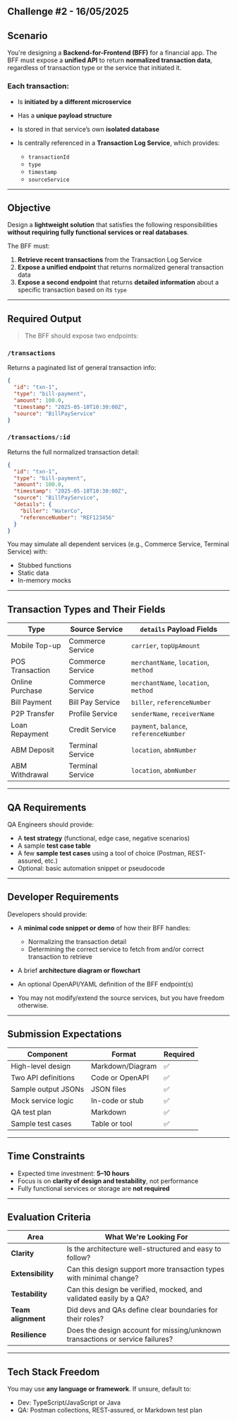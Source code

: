 ## Challenge #2 - 16/05/2025

## Scenario

You're designing a **Backend-for-Frontend (BFF)** for a financial app. The BFF must expose a **unified API** to return **normalized transaction data**, regardless of transaction type or the service that initiated it.

### Each transaction:

* Is **initiated by a different microservice**
* Has a **unique payload structure**
* Is stored in that service’s own **isolated database**
* Is centrally referenced in a **Transaction Log Service**, which provides:

  * `transactionId`
  * `type`
  * `timestamp`
  * `sourceService`

---

## Objective

Design a **lightweight solution** that satisfies the following responsibilities **without requiring fully functional services or real databases**.

The BFF must:

1. **Retrieve recent transactions** from the Transaction Log Service
2. **Expose a unified endpoint** that returns normalized general transaction data
3. **Expose a second endpoint** that returns **detailed information** about a specific transaction based on its `type`

---

## Required Output

> The BFF should expose two endpoints:

### `/transactions`

Returns a paginated list of general transaction info:

```json
{
  "id": "txn-1",
  "type": "bill-payment",
  "amount": 100.0,
  "timestamp": "2025-05-10T10:30:00Z",
  "source": "BillPayService"
}
```

### `/transactions/:id`

Returns the full normalized transaction detail:

```json
{
  "id": "txn-1",
  "type": "bill-payment",
  "amount": 100.0,
  "timestamp": "2025-05-10T10:30:00Z",
  "source": "BillPayService",
  "details": {
    "biller": "WaterCo",
    "referenceNumber": "REF123456"
  }
}
```

You may simulate all dependent services (e.g., Commerce Service, Terminal Service) with:

* Stubbed functions
* Static data
* In-memory mocks

---

## Transaction Types and Their Fields

| Type            | Source Service   | `details` Payload Fields                |
| --------------- | ---------------- | --------------------------------------- |
| Mobile Top-up   | Commerce Service | `carrier`, `topUpAmount`                |
| POS Transaction | Commerce Service | `merchantName`, `location`, `method`    |
| Online Purchase | Commerce Service | `merchantName`, `location`, `method`    |
| Bill Payment    | Bill Pay Service | `biller`, `referenceNumber`             |
| P2P Transfer    | Profile Service  | `senderName`, `receiverName`            |
| Loan Repayment  | Credit Service   | `payment`, `balance`, `referenceNumber` |
| ABM Deposit     | Terminal Service | `location`, `abmNumber`                 |
| ABM Withdrawal  | Terminal Service | `location`, `abmNumber`                 |

---

## QA Requirements

QA Engineers should provide:

* A **test strategy** (functional, edge case, negative scenarios)
* A sample **test case table**
* A few **sample test cases** using a tool of choice (Postman, REST-assured, etc.)
* Optional: basic automation snippet or pseudocode

---

## Developer Requirements

Developers should provide:

* A **minimal code snippet or demo** of how their BFF handles:

  * Normalizing the transaction detail
  * Determining the correct service to fetch from and/or correct transaction to retrieve
* A brief **architecture diagram or flowchart**
* An optional OpenAPI/YAML definition of the BFF endpoint(s)
* You may not modify/extend the source services, but you have freedom otherwise.

---

## Submission Expectations

| Component           | Format           | Required |
| ------------------- | ---------------- | -------- |
| High-level design   | Markdown/Diagram | ✅        |
| Two API definitions | Code or OpenAPI  | ✅        |
| Sample output JSONs | JSON files       | ✅        |
| Mock service logic  | In-code or stub  | ✅        |
| QA test plan        | Markdown         | ✅        |
| Sample test cases   | Table or tool    | ✅        |

---

## Time Constraints

* Expected time investment: **5–10 hours**
* Focus is on **clarity of design and testability**, not performance
* Fully functional services or storage are **not required**

---

## Evaluation Criteria

| Area               | What We're Looking For                                                        |
| ------------------ | ----------------------------------------------------------------------------- |
| **Clarity**        | Is the architecture well-structured and easy to follow?                       |
| **Extensibility**  | Can this design support more transaction types with minimal change?           |
| **Testability**    | Can this design be verified, mocked, and validated easily by a QA?            |
| **Team alignment** | Did devs and QAs define clear boundaries for their roles?                     |
| **Resilience**     | Does the design account for missing/unknown transactions or service failures? |

---

## Tech Stack Freedom

You may use **any language or framework**. If unsure, default to:

* Dev: TypeScript/JavaScript or Java
* QA: Postman collections, REST-assured, or Markdown test plan